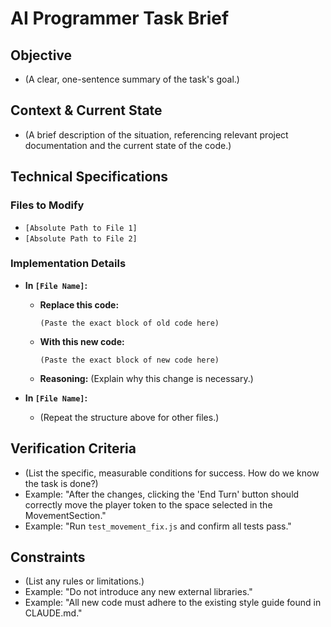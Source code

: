
# AI Programmer Task Brief

## Objective
- (A clear, one-sentence summary of the task's goal.)

## Context & Current State
- (A brief description of the situation, referencing relevant project documentation and the current state of the code.)

## Technical Specifications

### Files to Modify
- `[Absolute Path to File 1]`
- `[Absolute Path to File 2]`

### Implementation Details
- **In `[File Name]`:**
  - **Replace this code:**
    ```[language]
    (Paste the exact block of old code here)
    ```
  - **With this new code:**
    ```[language]
    (Paste the exact block of new code here)
    ```
  - **Reasoning:** (Explain why this change is necessary.)

- **In `[File Name]`:**
  - (Repeat the structure above for other files.)

## Verification Criteria
- (List the specific, measurable conditions for success. How do we know the task is done?)
- Example: "After the changes, clicking the 'End Turn' button should correctly move the player token to the space selected in the MovementSection."
- Example: "Run `test_movement_fix.js` and confirm all tests pass."

## Constraints
- (List any rules or limitations.)
- Example: "Do not introduce any new external libraries."
- Example: "All new code must adhere to the existing style guide found in CLAUDE.md."
